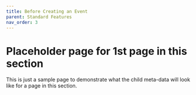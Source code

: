 ```yaml
---
title: Before Creating an Event
parent: Standard Features
nav_order: 3
---
```


# Placeholder page for 1st page in this section

This is just a sample page to demonstrate what the child meta-data will look like
for a page in this section.
